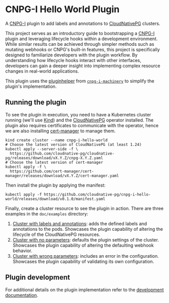# CNPG-I Hello World Plugin

A [CNPG-I](https://github.com/cloudnative-pg/cnpg-i) plugin to add labels and
annotations
to [CloudNativePG](https://github.com/cloudnative-pg/cloudnative-pg/) clusters.

This project serves as an introductory guide to bootstrapping
a [CNPG-I](https://github.com/cloudnative-pg/cnpg-i) plugin and leveraging
lifecycle hooks within a development environment. While similar results can be
achieved through simpler methods such as mutating webhooks or CNPG's built-in
features, this project is specifically designed to familiarize developers with
the plugin workflow. By understanding how lifecycle hooks interact with other
interfaces, developers can gain a deeper insight into implementing complex
resource changes in real-world applications.

This plugin uses
the [pluginhelper](https://github.com/cloudnative-pg/cnpg-i-machinery/tree/main/pkg/pluginhelper)
from [`cnpg-i-machinery`](https://github.com/cloudnative-pg/cnpg-i-machinery) to
simplify the plugin's implementation.

## Running the plugin

To see the plugin in execution, you need to have a Kubernetes cluster running
(we'll use [Kind](https://kind.sigs.k8s.io)) and the
[CloudNativePG](https://github.com/cloudnative-pg/cloudnative-pg/) operator
installed. The plugin also requires certificates to communicate with the
operator, hence we are also installing [cert-manager](https://cert-manager.io/)
to manage them.

``` shell
kind create cluster --name cnpg-i-hello-world
# Choose the latest version of CloudNativePG (at least 1.24)
kubectl apply --server-side -f \
  https://github.com/cloudnative-pg/cloudnative-pg/releases/download/vX.Y.Z/cnpg-X.Y.Z.yaml
# Choose the latest version of cert-manager
kubectl apply -f \
  https://github.com/cert-manager/cert-manager/releases/download/vX.Y.Z/cert-manager.yaml
```

Then install the plugin by applying the manifest:

<!-- TODO: reevaluate on release and set release-please to automatically update it-->

``` shell
kubectl apply -f https://github.com/cloudnative-pg/cnpg-i-hello-world/releases/download/v0.1.0/manifest.yaml
```

Finally, create a cluster resource to see the plugin in action. There are three
examples in the `doc/examples` directory:

1. [Cluster with labels and annotations](doc/examples/cluster-example.yaml):
   adds the defined labels and annotations to the pods. Showcases the plugin
   capability of altering the lifecycle of the CloudNativePG resources.
2. [Cluster with no parameters](doc/examples/cluster-example-no-parameters.yaml):
   defaults the plugin settings of the cluster. Showcases the plugin capability
   of altering the defaulting webhook behavior.
3. [Cluster with wrong parameters](doc/examples/cluster-example-with-mistake.yaml):
   includes an error in the configuration. Showcases the plugin capability of
   validating its own configuration.

## Plugin development

For additional details on the plugin implementation refer to
the [development documentation](doc/development.md).
